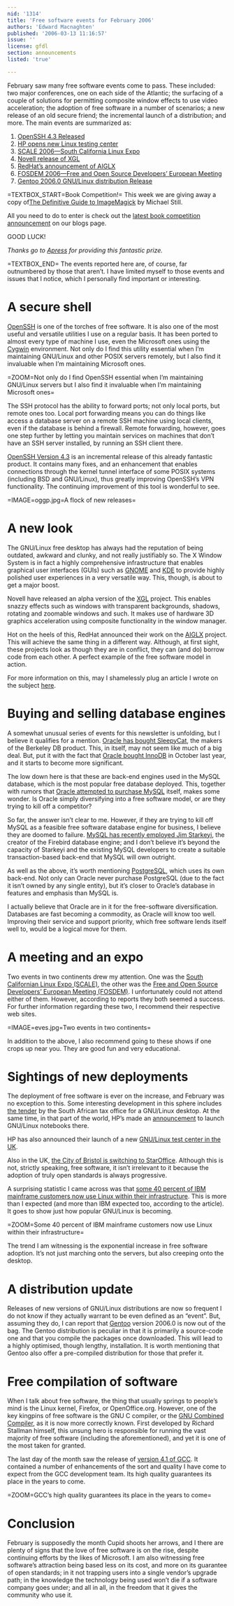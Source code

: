 ```yaml
---
nid: '1314'
title: 'Free software events for February 2006'
authors: 'Edward Macnaghten'
published: '2006-03-13 11:16:57'
issue: ''
license: gfdl
section: announcements
listed: 'true'

---
```

February saw many free software events come to pass. These included: two major conferences, one on each side of the Atlantic; the surfacing of a couple of solutions for permitting composite window effects to use video acceleration; the adoption of free software in a number of scenarios; a new release of an old secure friend; the incremental launch of a distribution; and more. The main events are summarized as:


1. [OpenSSH 4.3 Released](http://marc.theaimsgroup.com/?l=openssh-unix-dev&m=113879773216803&w=2)
1. [HP opens new Linux testing center](http://news.zdnet.co.uk/software/0,39020381,39252976,00.htm)
1. [SCALE 2006—South California Linux Expo](http://socallinuxexpo.org/)
1. [Novell release of XGL](http://www.novell.com/linux/xglrelease/)
1. [RedHat’s announcement of AIGLX](http://fedoraproject.org/wiki/RenderingProject/aiglx)
1. [FOSDEM 2006—Free and Open Source Developers’ European Meeting](http://www.fosdem.org/2006)
1. [Gentoo 2006.0 GNU/Linux distribution Release](http://www.gentoo.org/)

=TEXTBOX_START=Book Competition!=
This week we are giving away a copy of[The Definitive Guide to ImageMagick](http://www.freesoftwaremagazine.com/free_issues/reviews/book_review_imagemagick) by Michael Still.

All you need to do to enter is check out the [latest book competition announcement](http://blog.freesoftwaremagazine.com/users/announcements) on our blogs page.

GOOD LUCK!

_Thanks go to _[Apress](http://www.apress.com/)_ for providing this fantastic prize._


=TEXTBOX_END=
The events reported here are, of course, far outnumbered by those that aren’t. I have limited myself to those events and issues that I notice, which I personally find important or interesting.


# A secure shell

[OpenSSH](http://www.openssh.org) is one of the torches of free software. It is also one of the most useful and versatile utilities I use on a regular basis. It has been ported to almost every type of machine I use, even the Microsoft ones using the [Cygwin](http://www.cygwin.com) environment. Not only do I find this utility essential when I’m maintaining GNU/Linux and other POSIX servers remotely, but I also find it invaluable when I’m maintaining Microsoft ones.


=ZOOM=Not only do I find OpenSSH essential when I’m maintaining GNU/Linux servers but I also find it invaluable when I’m maintaining Microsoft ones=

The SSH protocol has the ability to forward ports; not only local ports, but remote ones too. Local port forwarding means you can do things like access a database server on a remote SSH machine using local clients, even if the database is behind a firewall. Remote forwarding, however, goes one step further by letting you maintain services on machines that don’t have an SSH server installed, by running an SSH client there.

[OpenSSH Version 4.3](http://marc.theaimsgroup.com/?l=openssh-unix-dev&m=113879773216803&w=2) is an incremental release of this already fantastic product. It contains many fixes, and an enhancement that enables connections through the kernel tunnel interface of some POSIX systems (including BSD and GNU/Linux), thus greatly improving OpenSSH’s VPN functionality. The continuing improvement of this tool is wonderful to see.


=IMAGE=oggp.jpg=A flock of new releases=


# A new look

The GNU/Linux free desktop has always had the reputation of being outdated, awkward and clunky, and not really justifiably so. The X Window System is in fact a highly comprehensive infrastructure that enables graphical user interfaces (GUIs) such as [GNOME](http://www.gnome.org) and [KDE](http://www.kde.org) to provide highly polished user experiences in a very versatile way. This, though, is about to get a major boost.

Novell have released an alpha version of the [XGL](http://www.novell.com/linux/xglrelease/) project. This enables snazzy effects such as windows with transparent backgrounds, shadows, rotating and zoomable windows and such. It makes use of hardware 3D graphics acceleration using composite functionality in the window manager.

Hot on the heels of this, RedHat announced their work on the [AIGLX](http://fedoraproject.org/wiki/RenderingProject/aiglx) project. This will achieve the same thing in a different way. Although, at first sight, these projects look as though they are in conflict, they can (and do) borrow code from each other. A perfect example of the free software model in action.

For more information on this, may I shamelessly plug an article I wrote on the subject [here](http://www.freesoftwaremagazine.com/free_issues/newsletters/accelerated_x/).


<!--pagebreak-->



# Buying and selling database engines

A somewhat unusual series of events for this newsletter is unfolding, but I believe it qualifies for a mention. [Oracle has bought SleepyCat](http://www.computerworld.com.au/index.php/id;873584535;fp;2;fpid;1), the makers of the Berkeley DB product. This, in itself, may not seem like much of a big deal. But, put it with the fact that [Oracle bought InnoDB](http://www.theregister.co.uk/2005/10/10/oracle_buys_another/) in October last year, and it starts to become more significant.

The low down here is that these are back-end engines used in the MySQL database, which is the most popular free database deployed. This, together with rumors that [Oracle attempted to purchase MySQL](http://news.com.com/Oracle+tried+to+buy+open-source+MySQL/2100-7344_3-6040197.html?tag=nefd.lede) itself, makes some wonder. Is Oracle simply diversifying into a free software model, or are they trying to kill off a competitor?

So far, the answer isn’t clear to me. However, if they are trying to kill off MySQL as a feasible free software database engine for business, I believe they are doomed to failure. [MySQL has recently employed Jim Starkeyi](http://www.firebirdnews.org/?p=128), the creator of the Firebird database engine; and I don’t believe it’s beyond the capacity of Starkeyi and the existing MySQL developers to create a suitable transaction-based back-end that MySQL will own outright.

As well as the above, it’s worth mentioning [PostgreSQL](http://www.postgresql.org), which uses its own back-end. Not only can Oracle never purchase PostgreSQL (due to the fact it isn’t owned by any single entity), but it’s closer to Oracle’s database in features and emphasis than MySQL is.

I actually believe that Oracle are in it for the free-software diversification. Databases are fast becoming a commodity, as Oracle will know too well. Improving their service and support priority, which free software lends itself well to, would be a logical move for them.


# A meeting and an expo

Two events in two continents drew my attention. One was the [South Californian Linux Expo (SCALE)](http://socallinuxexpo.org/), the other was the [Free and Open Source Developers’ European Meeting (FOSDEM)](http://www.fosdem.org/2006). I unfortunately could not attend either of them. However, according to reports they both seemed a success. For further information regarding these two, I recommend their respective web sites.


=IMAGE=eves.jpg=Two events in two continents=

In addition to the above, I also recommend going to these shows if one crops up near you. They are good fun and very educational.


# Sightings of new deployments

The deployment of free software is ever on the increase, and February was no exception to this. Some interesting development in this sphere includes [the tender](http://www.mg.co.za/articlePage.aspx?articleid=265047&area=/breaking_news/breaking_news__business/) by the South African tax office for a GNU/Linux desktop. At the same time, in that part of the world, HP’s made an [announcement](http://www.tectonic.co.za/view.php?src=rss&id=861) to launch GNU/Linux notebooks there.

HP has also announced their launch of a new [GNU/Linux test center in the UK](http://news.zdnet.co.uk/software/0,39020381,39252976,00.htm).

Also in the UK, [the City of Bristol is switching to StarOffice](http://www.linuxdevcenter.com/pub/a/linux/2006/02/23/bristol_migration.html?page=1). Although this is not, strictly speaking, free software, it isn’t irrelevant to it because the adoption of truly open standards is always progressive.

A surprising statistic I came across was that [some 40 percent of IBM mainframe customers now use Linux within their infrastructure](http://news.zdnet.co.uk/0,39020330,39252523,00.htm). This is more than I expected (and more than IBM expected too, according to the article). It goes to show just how popular GNU/Linux is becoming.


=ZOOM=Some 40 percent of IBM mainframe customers now use Linux within their infrastructure=

The trend I am witnessing is the exponential increase in free software adoption. It’s not just marching onto the servers, but also creeping onto the desktop.


# A distribution update

Releases of new versions of GNU/Linux distributions are now so frequent I do not know if they actually warrant to be even defined as an “event”. But, assuming they do, I can report that [Gentoo](http://www.gentoo.org/) version 2006.0 is now out of the bag. The Gentoo distribution is peculiar in that it is primarily a source-code one and that you compile the packages once downloaded. This will lead to a highly optimised, though lengthy, installation. It is worth mentioning that Gentoo also offer a pre-compiled distribution for those that prefer it.


# Free compilation of software

When I talk about free software, the thing that usually springs to people’s mind is the Linux kernel, Firefox, or OpenOffice.org. However, one of the key kingpins of free software is the GNU C compiler, or the [GNU Combined Compiler](http://gcc.gnu.org/), as it is now more correctly known. First developed by Richard Stallman himself, this unsung hero is responsible for running the vast majority of free software (including the aforementioned), and yet it is one of the most taken for granted.

The last day of the month saw the release of [version 4.1 of GCC](http://gcc.gnu.org/gcc-4.1/). It contained a number of enhancements of the sort and quality I have come to expect from the GCC development team. Its high quality guarantees its place in the years to come.


=ZOOM=GCC’s high quality guarantees its place in the years to come=


# Conclusion

February is supposedly the month Cupid shoots her arrows, and I there are plenty of signs that the love of free software is on the rise, despite continuing efforts by the likes of Microsoft. I am also witnessing free software’s attraction being based less on its cost, and more on its guarantee of open standards; in it not trapping users into a single vendor’s upgrade path; in the knowledge the technology being used won’t die if a software company goes under; and all in all, in the freedom that it gives the community who use it.

